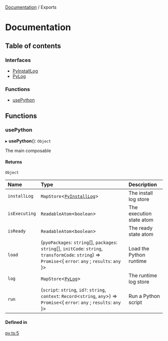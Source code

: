 [Documentation](README.md) / Exports

# Documentation

## Table of contents

### Interfaces

- [PyInstallLog](interfaces/PyInstallLog.md)
- [PyLog](interfaces/PyLog.md)

### Functions

- [usePython](modules.md#usepython)

## Functions

### usePython

▸ **usePython**(): `Object`

The main composable

#### Returns

`Object`

| Name | Type | Description |
| :------ | :------ | :------ |
| `installLog` | `MapStore`<[`PyInstallLog`](interfaces/PyInstallLog.md)\> | The install log store |
| `isExecuting` | `ReadableAtom`<`boolean`\> | The execution state atom |
| `isReady` | `ReadableAtom`<`boolean`\> | The ready state atom |
| `load` | (`pyoPackages`: `string`[], `packages`: `string`[], `initCode`: `string`, `transformCode`: `string`) => `Promise`<{ `error`: `any` ; `results`: `any`  }\> | Load the Python runtime |
| `log` | `MapStore`<[`PyLog`](interfaces/PyLog.md)\> | The runtime log store |
| `run` | (`script`: `string`, `id?`: `string`, `context`: `Record`<`string`, `any`\>) => `Promise`<{ `error`: `any` ; `results`: `any`  }\> | Run a Python script |

#### Defined in

[py.ts:5](https://github.com/synw/usepython/blob/1a75566/src/py.ts#L5)

